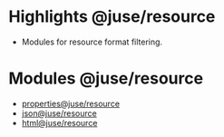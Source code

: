 # Highlights @juse/resource

* Modules for resource format filtering.

# Modules @juse/resource

* [properties@juse/resource](juse/resource/properties)
* [json@juse/resource](juse/resource/json)
* [html@juse/resource](juse/resource/html)
